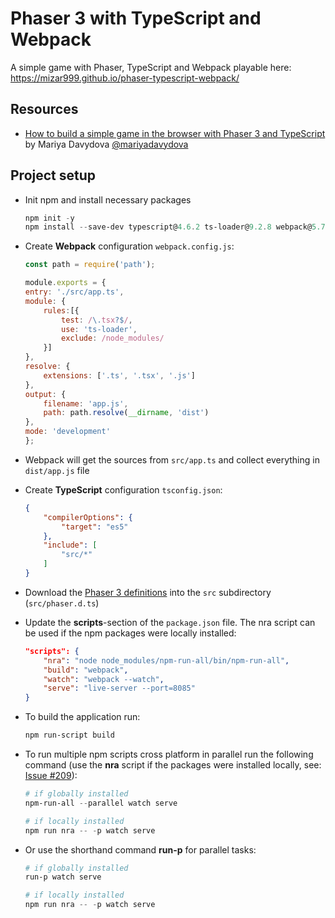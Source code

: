 # Phaser 3 with TypeScript and Webpack

A simple game with Phaser, TypeScript and Webpack playable here: https://mizar999.github.io/phaser-typescript-webpack/

## Resources

- [How to build a simple game in the browser with Phaser 3 and TypeScript](https://medium.freecodecamp.org/how-to-build-a-simple-game-in-the-browser-with-phaser-3-and-typescript-bdc94719135) by Mariya Davydova [@mariyadavydova](https://www.freecodecamp.org/news/author/mariya/)

## Project setup

- Init npm and install necessary packages

    ```powershell
    npm init -y
    npm install --save-dev typescript@4.6.2 ts-loader@9.2.8 webpack@5.70.0 webpack-cli@4.9.2 phaser@3.55.2 live-server@1.1.0 npm-run-all@4.1.5
    ```
- Create **Webpack** configuration `webpack.config.js`:

    ```javascript
    const path = require('path');

    module.exports = {
    entry: './src/app.ts',
    module: {
        rules:[{
            test: /\.tsx?$/,
            use: 'ts-loader',
            exclude: /node_modules/
        }]
    },
    resolve: {
        extensions: ['.ts', '.tsx', '.js']
    },
    output: {
        filename: 'app.js',
        path: path.resolve(__dirname, 'dist')
    },
    mode: 'development'
    };
    ```

- Webpack will get the sources from `src/app.ts` and collect everything in `dist/app.js` file
- Create **TypeScript** configuration `tsconfig.json`:

    ```json
    {
        "compilerOptions": {
            "target": "es5"
        },
        "include": [
            "src/*"
        ]
    }
    ```

- Download the [Phaser 3 definitions](https://github.com/photonstorm/phaser/tree/master/types) into the `src` subdirectory (`src/phaser.d.ts`)
- Update the **scripts**-section of the `package.json` file. The nra script can be used if the npm packages were locally installed:

    ```json
    "scripts": {
        "nra": "node node_modules/npm-run-all/bin/npm-run-all",
        "build": "webpack",
        "watch": "webpack --watch",
        "serve": "live-server --port=8085"
    }
    ```

- To build the application run:

    ```powershell
    npm run-script build
    ```

- To run multiple npm scripts cross platform in parallel run the following command (use the **nra** script if the packages were installed locally, see: [Issue #209](https://github.com/mysticatea/npm-run-all/issues/209)):

    ```powershell
    # if globally installed
    npm-run-all --parallel watch serve

    # if locally installed
    npm run nra -- -p watch serve
    ```

- Or use the shorthand command **run-p** for parallel tasks:

    ```powershell
    # if globally installed
    run-p watch serve

    # if locally installed
    npm run nra -- -p watch serve
    ```

